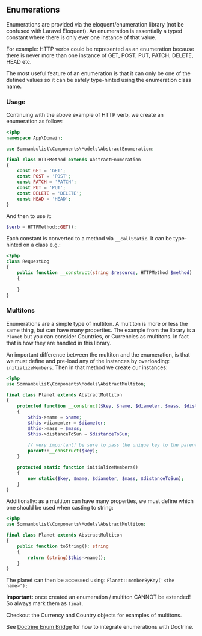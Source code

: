 ## Enumerations

Enumerations are provided via the eloquent/enumeration library (not be confused with Laravel Eloquent).
An enumeration is essentially a typed constant where there is only ever one instance of that value.

For example: HTTP verbs could be represented as an enumeration because there is never more than one
instance of GET, POST, PUT, PATCH, DELETE, HEAD etc.

The most useful feature of an enumeration is that it can only be one of the defined values so it can
be safely type-hinted using the enumeration class name.

### Usage

Continuing with the above example of HTTP verb, we create an enumeration as follow:

```php
<?php
namespace App\Domain;

use Somnambulist\Components\Models\AbstractEnumeration;

final class HTTPMethod extends AbstractEnumeration
{
    const GET = 'GET';
    const POST = 'POST';
    const PATCH = 'PATCH';
    const PUT = 'PUT';
    const DELETE = 'DELETE';
    const HEAD = 'HEAD';
}
```

And then to use it:

```php
$verb = HTTPMethod::GET();
```
Each constant is converted to a method via `__callStatic`. It can be type-hinted on a class e.g.:

```php
<?php
class RequestLog
{
    public function __construct(string $resource, HTTPMethod $method)
    {
    
    }
}
```

### Multitons

Enumerations are a simple type of multiton. A multiton is more or less the same thing, but can
have many properties. The example from the library is a `Planet` but you can consider Countries,
or Currencies as multitons. In fact that is how they are handled in this library.

An important difference between the multiton and the enumeration, is that we must define and
pre-load any of the instances by overloading: `initializeMembers`. Then in that method we create
our instances:

```php
<?php
use Somnambulist\Components\Models\AbstractMultiton;

final class Planet extends AbstractMultiton
{
    protected function __construct($key, $name, $diameter, $mass, $distanceToSun)
    {
        $this->name = $name;
        $this->diamemter = $diameter;
        $this->mass = $mass;
        $this->distanceToSun = $distanceToSun;
        
        // very important! be sure to pass the unique key to the parent constructor
        parent::__construct($key);
    }

    protected static function initializeMembers()
    {
        new static($key, $name, $diameter, $mass, $distanceToSun);
    }
}
```

Additionally: as a multiton can have many properties, we must define which one should be used
when casting to string:

```php
<?php
use Somnambulist\Components\Models\AbstractMultiton;

final class Planet extends AbstractMultiton
{
    public function toString(): string
    {
        return (string)$this->name();
    }
}
```

The planet can then be accessed using: `Planet::memberByKey('<the name>');`

__Important:__ once created an enumeration / multiton CANNOT be extended! So always mark them
as `final`.

Checkout the Currency and Country objects for examples of multitons.

See [Doctrine Enum Bridge](doctrine-enum-bridge.md) for how to integrate enumerations with Doctrine.
